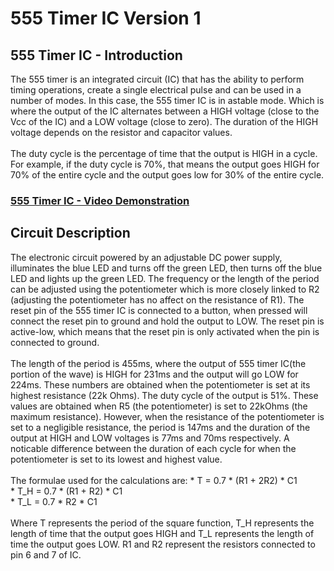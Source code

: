 # 555 Timer IC Version 1

<h2>555 Timer IC - Introduction</h2>
The 555 timer is an integrated circuit (IC) that has the ability to perform timing operations, create a single electrical pulse and can be used in a number of modes. In this case, the 555 timer IC is in astable mode. Which is where the output of the IC alternates between a HIGH voltage (close to the Vcc of the IC) and a LOW voltage (close to zero). The duration of the HIGH voltage depends on the resistor and capacitor values.
<br />
<br />
The duty cycle is the percentage of time that the output is HIGH in a cycle. For example, if the duty cycle is 70%, that means the output goes HIGH for 70% of the entire cycle and the output goes low for 30% of the entire cycle.


 ### [555 Timer IC - Video Demonstration](https://drive.google.com/file/d/1qtJKtbxpB-tIAMOESbsBYi-Mht5HvbB3/view?usp=sharing)

<h2>Circuit Description</h2>
The electronic circuit powered by an adjustable DC power supply, illuminates the blue LED and turns off the green LED, then turns off the blue LED and lights up the green LED. The frequency or the length of the period can be adjusted using the potentiometer which is more closely linked to R2 (adjusting the potentiometer has no affect on the resistance of R1). The reset pin of the 555 timer IC is connected to a button, when pressed will connect the reset pin to ground and hold the output to LOW. The reset pin is active-low, which means that the reset pin is only activated when the pin is connected to ground.
<br />
<br />
The length of the period is 455ms, where the output of 555 timer IC(the portion of the wave) is HIGH for 231ms and the output will go LOW for 224ms. These numbers are obtained when the potentiometer is set at its highest resistance (22k Ohms). The duty cycle of the output is 51%. These values are obtained when R5 (the potentiometer) is set to 22kOhms (the maximum resistance). However, when the resistance of the potentiometer is set to a negligible resistance, the period is 147ms and the duration of the output at HIGH and LOW voltages is 77ms and 70ms respectively. A noticable difference between the duration of each cycle for when the potentiometer is set to its lowest and highest value.
<br />
<br />
The formulae used for the calculations are:
* T = 0.7 * (R1 + 2R2) * C1
<br />
* T_H = 0.7 * (R1 + R2) * C1
<br />
* T_L = 0.7 * R2 * C1
<br />
<br />
Where T represents the period of the square function, T_H represents the length of time that the output goes HIGH and T_L represents the length of time the output goes LOW. R1 and R2 represent the resistors connected to pin 6 and 7 of IC.

